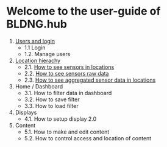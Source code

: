 # Welcome to the user-guide of BLDNG.hub

1. [Users and login](https://github.com/bldng-ai/user-guide/blob/main/users-and-login/introduction.md)
    - 1.1 Login
    - 1.2. Manage users
2. [Location hierachy](https://github.com/bldng-ai/user-guide/blob/main/building/introduction.md)
    - 2.1. [How to see sensors in locations](https://github.com/bldng-ai/user-guide/blob/main/building/sensors.md)
    - 2.2. [How to see sensors raw data](https://github.com/bldng-ai/user-guide/blob/main/building/raw-data.md)
    - 2.3. [How to see aggregated sensor data in locations](https://github.com/bldng-ai/user-guide/blob/main/building/dashboard.md)
3. Home / Dashboard
    - 3.1. How to filter data in dashboard
    - 3.2. How to save filter
    - 3.3. How to load filter
4. Displays
    - 4.1. How to setup display 2.0
5. Content
    - 5.1. How to make and edit content
    - 5.2. How to control access and location of content